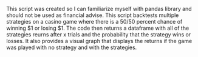 This script was created so I can familiarize myself with pandas library and should not be used as financial advise. This script backtests multiple strategies on a casino 
game where there is a 50/50 percent chance of winning $1 or losing $1. The code then returns a dataframe with all of the strategies reurns after x trials and the
probability that the strategy wins or losses. It also provides a visual graph that displays the returns if the game was played with no strategy and with the strategies.
